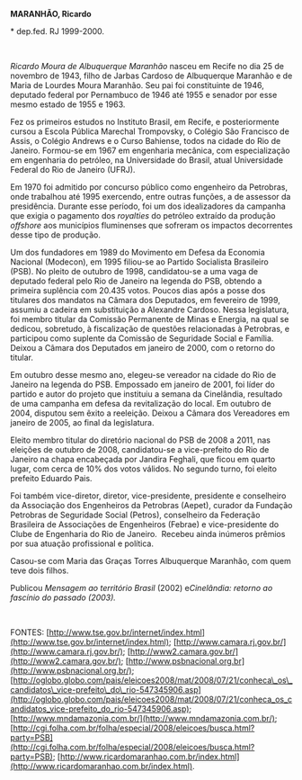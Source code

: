 **MARANHÃO, Ricardo**

\* dep.fed. RJ 1999-2000.

 

*Ricardo Moura de Albuquerque Maranhão* nasceu em Recife no dia 25 de
novembro de 1943, filho de Jarbas Cardoso de Albuquerque Maranhão e de
Maria de Lourdes Moura Maranhão. Seu pai foi constituinte de 1946,
deputado federal por Pernambuco de 1946 até 1955 e senador por esse
mesmo estado de 1955 e 1963.

Fez os primeiros estudos no Instituto Brasil, em Recife, e
posteriormente cursou a Escola Pública Marechal Trompovsky, o Colégio
São Francisco de Assis, o Colégio Andrews e o Curso Bahiense, todos na
cidade do Rio de Janeiro. Formou-se em 1967 em engenharia mecânica, com
especialização em engenharia do petróleo, na Universidade do Brasil,
atual Universidade Federal do Rio de Janeiro (UFRJ).

Em 1970 foi admitido por concurso público como engenheiro da Petrobras,
onde trabalhou até 1995 exercendo, entre outras funções, a de assessor
da presidência. Durante esse período, foi um dos idealizadores da
campanha que exigia o pagamento dos *royalties* do petróleo extraído da
produção *offshore* aos municípios fluminenses que sofreram os impactos
decorrentes desse tipo de produção.

Um dos fundadores em 1989 do Movimento em Defesa da Economia Nacional
(Modecon), em 1995 filiou-se ao Partido Socialista Brasileiro (PSB). No
pleito de outubro de 1998, candidatou-se a uma vaga de deputado federal
pelo Rio de Janeiro na legenda do PSB, obtendo a primeira suplência com
20.435 votos. Poucos dias após a posse dos titulares dos mandatos na
Câmara dos Deputados, em fevereiro de 1999, assumiu a cadeira em
substituição a Alexandre Cardoso. Nessa legislatura, foi membro titular
da Comissão Permanente de Minas e Energia, na qual se dedicou,
sobretudo, à fiscalização de questões relacionadas à Petrobras, e
participou como suplente da Comissão de Seguridade Social e Família.
Deixou a Câmara dos Deputados em janeiro de 2000, com o retorno do
titular.

Em outubro desse mesmo ano, elegeu-se vereador na cidade do Rio de
Janeiro na legenda do PSB. Empossado em janeiro de 2001, foi líder do
partido e autor do projeto que instituiu a semana da Cinelândia,
resultado de uma campanha em defesa da revitalização do local. Em
outubro de 2004, disputou sem êxito a reeleição. Deixou a Câmara dos
Vereadores em janeiro de 2005, ao final da legislatura.

Eleito membro titular do diretório nacional do PSB de 2008 a 2011, nas
eleições de outubro de 2008, candidatou-se a vice-prefeito do Rio de
Janeiro na chapa encabeçada por Jandira Feghali, que ficou em quarto
lugar, com cerca de 10% dos votos válidos. No segundo turno, foi eleito
prefeito Eduardo Pais.

Foi também vice-diretor, diretor, vice-presidente, presidente e
conselheiro da Associação dos Engenheiros da Petrobras (Aepet), curador
da Fundação Petrobras de Seguridade Social (Petros), conselheiro da
Federação Brasileira de Associações de Engenheiros (Febrae) e
vice-presidente do Clube de Engenharia do Rio de Janeiro.  Recebeu ainda
inúmeros prêmios por sua atuação profissional e política.

Casou-se com Maria das Graças Torres Albuquerque Maranhão, com quem teve
dois filhos.

Publicou *Mensagem ao território Brasil* (2002) e*Cinelândia: retorno ao
fascínio do passado (2003).*

 

FONTES:
[http://www.tse.gov.br/internet/index.html](http://www.tse.gov.br/internet/index.html);
[http://www.camara.rj.gov.br/](http://www.camara.rj.gov.br/);
[http://www2.camara.gov.br/](http://www2.camara.gov.br/);
[http://www.psbnacional.org.br](http://www.psbnacional.org.br/);
[http://oglobo.globo.com/pais/eleicoes2008/mat/2008/07/21/conheca\_os\_candidatos\_vice-prefeito\_do\_rio-547345906.asp](http://oglobo.globo.com/pais/eleicoes2008/mat/2008/07/21/conheca_os_candidatos_vice-prefeito_do_rio-547345906.asp);
[http://www.mndamazonia.com.br/](http://www.mndamazonia.com.br/);
[http://cgi.folha.com.br/folha/especial/2008/eleicoes/busca.html?party=PSB](http://cgi.folha.com.br/folha/especial/2008/eleicoes/busca.html?party=PSB);
[http://www.ricardomaranhao.com.br/index.html](http://www.ricardomaranhao.com.br/index.html).

 

 

 

 
